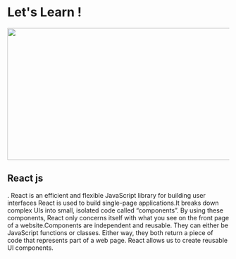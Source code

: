 <h1>Let's Learn ! </h1>
<img src="https://user-images.githubusercontent.com/73632448/136646133-7d6365b0-5779-489a-9b81-14198f320c35.png" height="300px" width="900px">

<h2>React js</h2>
<p>.
React is an efficient and flexible JavaScript library for building user interfaces
React is used to build single-page applications.It breaks down complex UIs into small, isolated code called “components”. By using these components,
React only concerns itself with what you see on the front page of a website.Components are independent and reusable. They can either be JavaScript functions or classes. 
Either way, they both return a piece of code that represents part of a web page. React allows us to create reusable UI components.</p>


